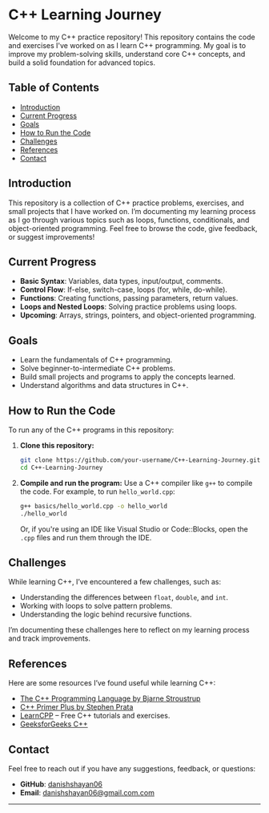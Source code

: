# C++ Learning Journey

Welcome to my C++ practice repository! This repository contains the code and exercises I've worked on as I learn C++ programming. My goal is to improve my problem-solving skills, understand core C++ concepts, and build a solid foundation for advanced topics.

## Table of Contents

- [Introduction](#introduction)
- [Current Progress](#current-progress)
- [Goals](#goals)
- [How to Run the Code](#how-to-run-the-code)
- [Challenges](#challenges)
- [References](#references)
- [Contact](#contact)

## Introduction

This repository is a collection of C++ practice problems, exercises, and small projects that I have worked on. I’m documenting my learning process as I go through various topics such as loops, functions, conditionals, and object-oriented programming. Feel free to browse the code, give feedback, or suggest improvements!

## Current Progress

- **Basic Syntax**: Variables, data types, input/output, comments.
- **Control Flow**: If-else, switch-case, loops (for, while, do-while).
- **Functions**: Creating functions, passing parameters, return values.
- **Loops and Nested Loops**: Solving practice problems using loops.
- **Upcoming**: Arrays, strings, pointers, and object-oriented programming.

## Goals

- Learn the fundamentals of C++ programming.
- Solve beginner-to-intermediate C++ problems.
- Build small projects and programs to apply the concepts learned.
- Understand algorithms and data structures in C++.
  


## How to Run the Code

To run any of the C++ programs in this repository:

1. **Clone this repository:**
   ```bash
   git clone https://github.com/your-username/C++-Learning-Journey.git
   cd C++-Learning-Journey
   ```

2. **Compile and run the program:**
   Use a C++ compiler like `g++` to compile the code. For example, to run `hello_world.cpp`:

   ```bash
   g++ basics/hello_world.cpp -o hello_world
   ./hello_world
   ```

   Or, if you're using an IDE like Visual Studio or Code::Blocks, open the `.cpp` files and run them through the IDE.

## Challenges

While learning C++, I’ve encountered a few challenges, such as:

- Understanding the differences between `float`, `double`, and `int`.
- Working with loops to solve pattern problems.
- Understanding the logic behind recursive functions.
  
I’m documenting these challenges here to reflect on my learning process and track improvements.

## References

Here are some resources I’ve found useful while learning C++:

- [The C++ Programming Language by Bjarne Stroustrup](https://www.stroustrup.com/C++.html)
- [C++ Primer Plus by Stephen Prata](https://www.amazon.com/Primer-Plus-6th-Developers-Library/dp/0321776402)
- [LearnCPP](https://www.learncpp.com/) – Free C++ tutorials and exercises.
- [GeeksforGeeks C++](https://www.geeksforgeeks.org/c-plus-plus/)

## Contact

Feel free to reach out if you have any suggestions, feedback, or questions:

- **GitHub**: [danishshayan06](https://github.com/danishshayan06)
- **Email**: danishshayan06@gmail.com.com

---


